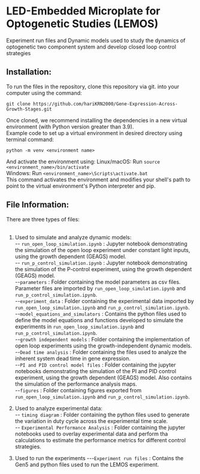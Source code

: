 # LED-Embedded Microplate for Optogenetic Studies (LEMOS)
Experiment run files and Dynamic models used to study the dynamics of optogenetic two component system and develop closed loop control strategies <br>

## Installation: 
To run the files in the repository, clone this repository via git. into your computer using the command:<br>
```
git clone https://github.com/hariKRN2000/Gene-Expression-Across-Growth-Stages.git
```
Once cloned, we recommend installing the dependencies in a new virtual environment (with Python version greater than 3.9). <br> 
Example code to set up a virtual environment in desired directory using terminal command: 
```
python -m venv <environment name>
```
And activate the environment using: 
Linux/macOS: Run ```source <environment_name>/bin/activate``` <br>
Windows: Run ```<environment_name>\Scripts\activate.bat``` <br>
This command activates the environment and modifies your shell's path to point to the virtual environment's Python interpreter and pip. <br>

## File Information: 
There are three types of files: <br> <br>
1) Used to simulate and analyze dynamic models: <br>
-- ```run_open_loop_simulation.ipynb``` : Jupyter notebook demonstrating the simulation of the open loop experiment under constant light inputs, using the growth dependent (GEAGS) model. <br>
-- ```run_p_control_simulation.ipynb``` : Jupyter notebook demonstrating the simulation of the P-control experiment, using the growth dependent (GEAGS) model. <br>
--```parameters``` : Folder containing the model parameters as csv files. Parameter files are imported by  ```run_open_loop_simulation.ipynb``` and ```run_p_control_simulation.ipynb```. <br>
--```experiment_data``` : Folder containing the experimental data imported by  ```run_open_loop_simulation.ipynb``` and ```run_p_control_simulation.ipynb```. <br>
--```model_equations_and_simulators``` : Contains the python files used to define the model equations and functions developed to simulate the experiments in ```run_open_loop_simulation.ipynb``` and ```run_p_control_simulation.ipynb```. <br>
--```growth independent models``` : Folder containing the implementation of open loop experiments using the growth-independent dynamic models.  <br>
--```Dead time analysis``` : Folder containing the files used to analyze the inherent system dead time in gene expression. <br>
--```PI and PID control model files``` : Folder containing the jupyter notebooks demonstrating the simulation of the PI and PID control experiment, using the growth dependent (GEAGS) model. Also contains the simulation of the performance analysis maps. <br>
--```figures``` : Folder containing figures exported from ```run_open_loop_simulation.ipynb``` and ```run_p_control_simulation.ipynb```. <br>


2) Used to analyze experimental data: <br>
-- ```timing diagram``` : Folder containing the python files used to generate the variation in duty cycle across the experimental time scale. <br>
-- ```Experimental Performance Analysis``` : Folder containing the jupyter notebooks used to overlay experimental data and perform tha calculations to estimate the performance metrics for different control strategies.
   
4) Used to run the experiments
---```Experiment run files``` : Contains the Gen5 and python files used to run the LEMOS experiment. 

